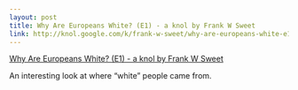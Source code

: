 ```yaml
--- 
layout: post
title: Why Are Europeans White? (E1) - a knol by Frank W Sweet
link: http://knol.google.com/k/frank-w-sweet/why-are-europeans-white-e1/k16kl3c2f2au/14
---
```

<a href=
"http://knol.google.com/k/frank-w-sweet/why-are-europeans-white-e1/k16kl3c2f2au/14">
Why Are Europeans White? (E1) - a knol by Frank W Sweet</a><br>

<p>An interesting look at where “white” people came from.</p>
